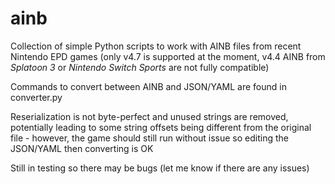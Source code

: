 # ainb

Collection of simple Python scripts to work with AINB files from recent Nintendo EPD games (only v4.7 is supported at the moment, v4.4 AINB from *Splatoon 3* or *Nintendo Switch Sports* are not fully compatible)

Commands to convert between AINB and JSON/YAML are found in converter.py

Reserialization is not byte-perfect and unused strings are removed, potentially leading to some string offsets being different from the original file - however, the game should still run without issue so editing the JSON/YAML then converting is OK

Still in testing so there may be bugs (let me know if there are any issues)
